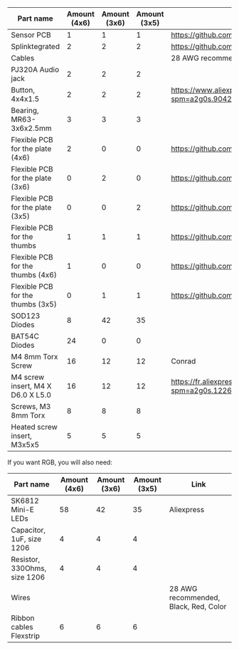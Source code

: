 
| Part name                         | Amount (4x6) | Amount (3x6) |  Amount (3x5) | Link                                                                                       |
| --------------------------------- | ------------ | ------------ | ------------  | ------------------------------------------------------------------------------------------ |
| Sensor PCB                        | 1            | 1            | 1             | https://github.com/Bastardkb/charybdis-pmw-sensor                                          |
| Splinktegrated                    | 2            | 2            | 2             | https://github.com/bastardkb/splinktegrated                                                |
| Cables                            |              |              |               | 28 AWG recommended                                                                         |
| PJ320A Audio jack                 | 2            | 2            | 2             |                                                                                            |
| Button, 4x4x1.5                   | 2            | 2            | 2             | https://www.aliexpress.com/item/1005001304569553.html?spm=a2g0s.9042311.0.0.27424c4dDwgcp7 |
| Bearing, MR63-3x6x2.5mm           | 3            | 3            | 3             |                                                                                            |
| Flexible PCB for the plate (4x6)  | 2            | 0            | 0             | https://github.com/Bastardkb/Scylla-PCB-Plate                                              |
| Flexible PCB for the plate (3x6)  | 0            | 2            | 0             | https://github.com/Bastardkb/TBK-Mini-PCB-plate                                            |
| Flexible PCB for the plate (3x5)  | 0            | 0            | 2             | https://github.com/Bastardkb/Skeletyl-PCB-plate                                            |
| Flexible PCB for the thumbs       | 1            | 1            | 1             | https://github.com/Bastardkb/PCB_thumbs_Charybdis                                          |
| Flexible PCB for the thumbs (4x6) | 1            | 0            | 0             | https://github.com/Bastardkb/Scylla-PCB-thumb-cluster                                      |
| Flexible PCB for the thumbs (3x5) | 0            | 1            | 1             | https://github.com/Bastardkb/TBK-Mini-PCB-thumb-cluster                                    |
| SOD123 Diodes                     | 8            | 42           | 35            |                                                                                            |
| BAT54C Diodes                     | 24           | 0            | 0             |                                                                                            |
| M4 8mm Torx Screw                 | 16           | 12           | 12            | Conrad                                                                                     |
| M4 screw insert, M4 X D6.0 X L5.0 | 16           | 12           | 12            | https://fr.aliexpress.com/item/4000232925592.html?spm=a2g0s.12269583.0.0.6aef4f282LZO4v    |
| Screws, M3 8mm Torx               | 8            | 8            | 8             |                                                                                            |
| Heated screw insert, M3x5x5       | 5            | 5            |  5            |                                                                                            |


If you want RGB, you will also need:

| Part name          |  Amount (4x6) | Amount (3x6)  | Amount (3x5)  | Link       |
| ------------------ | ------ | ----------| ---------- | ---------- |
| SK6812 Mini-E LEDs | 58  | 42  | 35  | Aliexpress |
| Capacitor, 1uF, size 1206          | 4  |  4 |  4   |                                  |
| Resistor, 330Ohms, size 1206       | 4   |  4 |  4  |                                  |
| Wires                   |     |    | | 28 AWG recommended, Black, Red, Color |
| Ribbon cables Flexstrip | 6    | 6  | 6 |    |             
